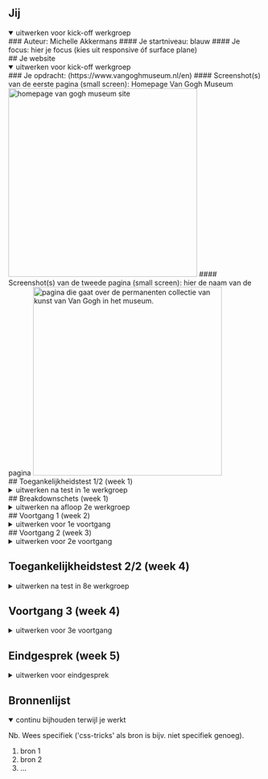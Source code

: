 
## Jij

<details open>
  <summary>uitwerken voor kick-off werkgroep</summary>
  ### Auteur:
  Michelle Akkermans
  #### Je startniveau:
 blauw
  #### Je focus:
  hier je focus (kies uit responsive óf surface plane)
 
</details>
## Je website
<details open>
  <summary>uitwerken voor kick-off werkgroep</summary>
  ### Je opdracht:
  (https://www.vangoghmuseum.nl/en)
  #### Screenshot(s) van de eerste pagina (small screen): 
  Homepage Van Gogh Museum  
  <img src="readme-images/Van Gogh Museum breakdown ss.png" width="375px" alt="homepage van gogh museum site">
  #### Screenshot(s) van de tweede pagina (small screen):
  hier de naam van de pagina  
  <img src="readme-images/thepermanentcollectionpage.png" width="375px" alt="pagina die gaat over de permanenten collectie van kunst van Van Gogh in het museum.">
 
</details>
## Toegankelijkheidstest 1/2 (week 1)
<details>
  <summary>uitwerken na test in 1e werkgroep</summary>
  ### Bevindingen
  Lijst met je bevindingen die in de test naar voren kwamen:
  Wat vooral naar voren kwam in de test is dat de site best goed gemaakt is en dat het zeker iets is waar ik naar moet streven als het gaat om accesability. 
  #### Screenreader
  Hier korte omschrijving (met indien nodig afbeeldingen)
  De screenreader deed alles netjes oplezen van de site. Dit is iets wat wil zelf ook echt wil doen met mijn site en ik kan dit dus ook echt als voorbeeld gebruiken. 
  #### Muis en Toetsenbord 
  Hier korte omschrijving (met indien nodig afbeeldingen)
  Met de muis is de site heel goed en duidelijk te bedienen. Elke button heeft een duidelijke active state en hoover. 
  Met het toetsenbord is dit hetzelfde geval, lijkt het wel alsof je over de artiekelen heen skipt als je van de 2e en 3e gaat. 
  
  #### Motoriek (shocks, elastiekjes)
  Hier korte omschrijving (met indien nodig afbeeldingen)
  Met de elastiekjes was het wat lastiger om de website te gebruiken, zeker als je je wijsvinger veel gebruikt. Zeker met de MacBook trackpad ga je makkelijk naar de andere desktop pagina's maar voor de site zelf is het best prima te doen. 
  Dit kan opgelost worden door de links groot genoeg te maken dat je niet al te veel precisie nodig hebt om de website te gebruiken. 
  
  #### Visueel (brillen, contrast, kleurenblind, dark/light). 
  Hier korte omschrijving (met indien nodig afbeeldingen)
  De site heeft nog geen dark modes, dit is iets wat ik zou kunnen toevoegen. 
  Met de brillen was de font wat lastiger te lezen aangezien deze best dun is. Hier zou ik dus wat aan kunnen veranderen. 
  Er zit veel contrast tussen alle kleuren waardoor kleurenblinden mensen geen problemen zouden moeten hebben met de kleuren van de site. 
  
</details>
## Breakdownschets (week 1)
<details>
  <summary>uitwerken na afloop 2e werkgroep</summary>
  ### de hele pagina: 
  <img src="readme-images/dummy-plaatje.jpg" width="375px" alt="breakdown van de hele pagina">
  ### dynamisch deel (bijv menu): 
  <img src="readme-images/dummy-plaatje.jpg" width="375px" alt="breakdown van een dynamisch deel">
  ### wellicht nog een dynamisch deel (bijv filter): 
  <img src="readme-images/dummy-plaatje.jpg" width="375px" alt="breakdown van nog een dynamisch deel">
</details>
## Voortgang 1 (week 2)
<details>
  <summary>uitwerken voor 1e voortgang</summary>
  ### Stand van zaken
  hier dit ging goed & dit was lastig (neem ook screenshots op van delen van je website en code)
  Basic HTML opzetten ging goed, het was ff zoeken naar alle termen maar daarna ging het wel prima. 
  Wat nog lastig is, is de basics van de css, vooral de plaatjes. (img achter tekst en de positionering van zowel tekst als img.)
  Vragen: Wat de beste manier is om die images te positioneren? (grid,flexbox of toch een andere manier.)
  ### Agenda voor meeting
  samen met je groepje opstellen -> Sten en Joep
  | Sten           | Joep               | student 3    | Michelle         |
  | ---            | ---                | ---          | ---              |
  | dit bespreken  | en dit             | en ik dit    | en dan ik dat    |
  | en dat ook nog | dit als er tijd is | nog een punt | dit wil ik zeker |
  | hamburger menu | html check         | carousel     | Plaatjes positioneren|
  ### Verslag van meeting
  hier na afloop snel de uitkomsten van de meeting vastleggen
  - Html was goed, op wat kleine dingetjes na. 
  - Uitleg over images achter de tekst krijgen gehad. 
  - uitleg over beste manier van pijltjes bij de <a> gehad. 
</details>
## Voortgang 2 (week 3)
<details>
  <summary>uitwerken voor 2e voortgang</summary>

  ### Stand van zaken
  hier dit ging goed & dit was lastig (neem ook screenshots op van delen van je website en code)

  - Lessen hebben veel duidelijk gemaakt.
  - Door hulp van Sanne goed opweg.

  ### Agenda voor meeting
  samen met je groepje opstellen

  | Iedereen      | Michelle            | Sten         | Joep             |
  | ---            | ---                | ---          | ---              |
  | dit bespreken  | en dit             | en ik dit    | en dan ik dat    |
  | en dat ook nog | dit als er tijd is | nog een punt | dit wil ik zeker |
  | Werk/html check| border radius die niet werkt| button die menu uitklapt| Interval op scroll |


  ### Verslag van meeting
  hier na afloop snel de uitkomsten van de meeting vastleggen

  - punt 1
  - punt 2
  - nog een punt
- ...

</details>





## Toegankelijkheidstest 2/2 (week 4)

<details>
  <summary>uitwerken na test in 8e werkgroep</summary>

  ### Bevindingen
  Lijst met je bevindingen die in de test naar voren kwamen (geef ook aan wat er verbeterd is):

  #### Screenreader
  Hier korte omschrijving (met indien nodig afbeeldingen)

  Hier een omschrijving van hoe het opgelost kan worden (met indien nodig afbeeldingen)


  #### Muis en Toetsenbord 
  Hier korte omschrijving (met indien nodig afbeeldingen)

  Hier een omschrijving van hoe het opgelost kan worden (met indien nodig afbeeldingen)


  #### Motoriek (shocks, elastiekjes)
  Hier korte omschrijving (met indien nodig afbeeldingen)

  Hier een omschrijving van hoe het opgelost kan worden (met indien nodig afbeeldingen)


  #### Visueel (brillen, contrast, kleurenblind, dark/light). 
  Hier korte omschrijving (met indien nodig afbeeldingen)

  Hier een omschrijving van hoe het opgelost kan worden (met indien nodig afbeeldingen)

</details>





## Voortgang 3 (week 4)

<details>
  <summary>uitwerken voor 3e voortgang</summary>

  ### Stand van zaken
  hier dit ging goed & dit was lastig (neem ook screenshots op van delen van je website en code)


  ### Agenda voor meeting
  samen met je groepje opstellen

  | student 1      | student 2          | student 3    | student 4        |
  | ---            | ---                | ---          | ---              |
  | dit bespreken  | en dit             | en ik dit    | en dan ik dat    |
  | en dat ook nog | dit als er tijd is | nog een punt | dit wil ik zeker |
  | ...            | ...                | ...          | ...              |


  ### Verslag van meeting
  hier na afloop snel de uitkomsten van de meeting vastleggen

  - punt 1
  - punt 2
  - nog een punt
  - ...

</details>





## Eindgesprek (week 5)

<details>
  <summary>uitwerken voor eindgesprek</summary>

  ### Je uitkomst - karakteristiek screenshots:
  <img src="readme-images/dummy-plaatje.jpg" width="375px" alt="uitomst opdracht 1">


  ### Dit ging goed/Heb ik geleerd: 
  Korte omschrijving met plaatjes

  <img src="readme-images/dummy-plaatje.jpg" width="375px" alt="top">


  ### Dit was lastig/Is niet gelukt:
  Korte omschrijving met plaatjes

  <img src="readme-images/dummy-plaatje.jpg" width="375px" alt="bummer">
</details>





## Bronnenlijst

<details open>
  <summary>continu bijhouden terwijl je werkt</summary>

  Nb. Wees specifiek ('css-tricks' als bron is bijv. niet specifiek genoeg).

  1. bron 1
  2. bron 2
  3. ...

</details>
